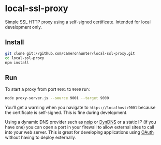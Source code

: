 local-ssl-proxy
===============

Simple SSL HTTP proxy using a self-signed certificate. Intended for local development only.

Install
-------
```sh
git clone git://github.com/cameronhunter/local-ssl-proxy.git
cd local-ssl-proxy
npm install
```

Run
---
To start a proxy from port `9001` to `9000` run:
```sh
node proxy-server.js --source 9001 --target 9000
```

You'll get a warning when you navigate to `https://localhost:9001` because the certificate is self-signed. This is fine during development.

Using a dynamic DNS provider such as [noip](http://www.noip.com/personal/) or [DynDNS](http://dyn.com/dns/) or a static IP (if you have one) you can open a port in your firewall to allow external sites to call into your web server. This is great for developing applications using [OAuth](http://oauth.net/) without having to deploy externally.
